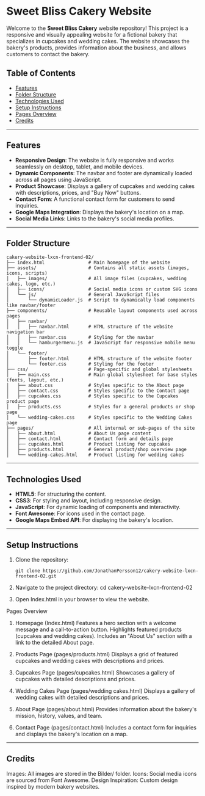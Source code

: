 # Sweet Bliss Cakery Website

Welcome to the **Sweet Bliss Cakery** website repository! 
This project is a responsive and visually appealing website for a fictional bakery that specializes in cupcakes and wedding cakes. 
The website showcases the bakery's products, provides information about the business, and allows customers to contact the bakery.

## Table of Contents

- [Features](#features)
- [Folder Structure](#folder-structure)
- [Technologies Used](#technologies-used)
- [Setup Instructions](#setup-instructions)
- [Pages Overview](#pages-overview)
- [Credits](#credits)

---

## Features

- **Responsive Design**: The website is fully responsive and works seamlessly on desktop, tablet, and mobile devices.
- **Dynamic Components**: The navbar and footer are dynamically loaded across all pages using JavaScript.
- **Product Showcase**: Displays a gallery of cupcakes and wedding cakes with descriptions, prices, and "Buy Now" buttons.
- **Contact Form**: A functional contact form for customers to send inquiries.
- **Google Maps Integration**: Displays the bakery's location on a map.
- **Social Media Links**: Links to the bakery's social media profiles.

---

## Folder Structure
```
cakery-website-lxcn-frontend-02/
├── index.html                # Main homepage of the website
├── assets/                   # Contains all static assets (images, icons, scripts)
│   ├── images/               # All image files (cupcakes, wedding cakes, logo, etc.)
│   ├── icons/                # Social media icons or custom SVG icons
│   └── js/                   # General JavaScript files
│       └── dynamicLoader.js  # Script to dynamically load components like navbar/footer
├── components/               # Reusable layout components used across pages
│   ├── navbar/
│   │   ├── navbar.html       # HTML structure of the website navigation bar
│   │   ├── navbar.css        # Styling for the navbar
│   │   └── hamburgermenu.js  # JavaScript for responsive mobile menu toggle
│   └── footer/
│       ├── footer.html       # HTML structure of the website footer
│       └── footer.css        # Styling for the footer
├── css/                      # Page-specific and global stylesheets
│   ├── main.css              # Main global stylesheet for base styles (fonts, layout, etc.)
│   ├── about.css             # Styles specific to the About page
│   ├── contact.css           # Styles specific to the Contact page
│   ├── cupcakes.css          # Styles specific to the Cupcakes product page
│   ├── products.css          # Styles for a general products or shop page
│   └── wedding-cakes.css     # Styles specific to the Wedding Cakes page
├── pages/                    # All internal or sub-pages of the site
│   ├── about.html            # About Us page content
│   ├── contact.html          # Contact form and details page
│   ├── cupcakes.html         # Product listing for cupcakes
│   ├── products.html         # General product/shop overview page
│   └── wedding-cakes.html    # Product listing for wedding cakes
```

---

## Technologies Used

- **HTML5**: For structuring the content.
- **CSS3**: For styling and layout, including responsive design.
- **JavaScript**: For dynamic loading of components and interactivity.
- **Font Awesome**: For icons used in the contact page.
- **Google Maps Embed API**: For displaying the bakery's location.

---

## Setup Instructions

1. Clone the repository:
   ```
   git clone https://github.com/JonathanPersson12/cakery-website-lxcn-frontend-02.git

2. Navigate to the project directory:
cd cakery-website-lxcn-frontend-02

3. Open Index.html in your browser to view the website.

Pages Overview
1. Homepage (Index.html)
Features a hero section with a welcome message and a call-to-action button.
Highlights featured products (cupcakes and wedding cakes).
Includes an "About Us" section with a link to the detailed About page.

2. Products Page (pages/products.html)
Displays a grid of featured cupcakes and wedding cakes with descriptions and prices.

3. Cupcakes Page (pages/cupcakes.html)
Showcases a gallery of cupcakes with detailed descriptions and prices.

4. Wedding Cakes Page (pages/wedding cakes.html)
Displays a gallery of wedding cakes with detailed descriptions and prices.

5. About Page (pages/about.html)
Provides information about the bakery's mission, history, values, and team.

6. Contact Page (pages/contact.html)
Includes a contact form for inquiries and displays the bakery's location on a map.

---

## Credits
Images: All images are stored in the Bilder/ folder.
Icons: Social media icons are sourced from Font Awesome.
Design Inspiration: Custom design inspired by modern bakery websites.
